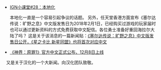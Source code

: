 *   [IGN小课堂#28：本地化](http://www.ign.xn--fiqs8s/ignxkt/16684/feature/ign28)
    
    本地化一直是一个容易引起争议的话题。
    另外，任天堂香港方面宣布《塞尔达传说：旷野之息》中文版发售日为2018年2月1日，已经购买过游戏的玩家届时也可以通过更新资料的方式免费获取中文配信。各位勇士准备好重回海拉尔大陆了吗？
    这是关于该消息的一篇新闻贴：[《塞尔达传说：旷野之息》中文版发售日公开，《星之卡比 新星同盟》也将首次对应中文](https://www.g-cores.com/articles/94808)

*   [《神界：原罪1》官方中文正式公布，12月8日上线](https://www.g-cores.com/articles/94822)

    又是关于汉化的一个大新闻。向汉化团队致敬。
